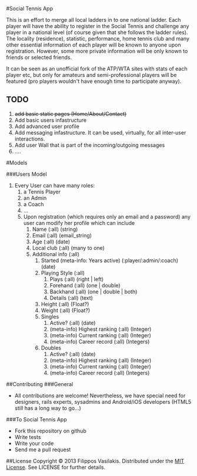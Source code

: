 #Social Tennis App

This is an effort to merge all local ladders in to one national ladder. Each
player will have the ability to register in the Social Tennis and challenge any
player in a national level (of course given that she follows the ladder rules).
The locality (residence), statistic, performance, home tennis club and many
other essential information of each player will be known to anyone upon
registration. However, some more private information will be only known to
friends or selected friends.

It can be seen as an unofficial fork of the ATP/WTA sites with stats of each
player etc, but only for amateurs and semi-professional players will be
featured (pro players wouldn't have enough time to participate anyway).


## TODO
1. <del>add basic static pages (Home/About/Contact)</del>
2. Add basic users infastructure
3. Add advanced user profile
4. Add messaging infastructure. It can be used, virtually, for all inter-user
interactions.
5. Add user Wall that is part of the incoming/outgoing messages
6. ....


#Models

###Users Model
1. Every User can have many roles:
    1. a Tennis Player
    2. an Admin
    3. a Coach
    4. ...
    2. Upon registration (which requires only an email and a password) any user can modify her profile which can include
        1. Name (:all) (string)
        2. Email (:all) (email_string)
        3. Age (:all) (date)
        4. Local club (:all) (many to one)
        5. Additional info (:all)
            1. Started (meta-info: Years active) (:player/:admin/:coach) (date)
            2. Playing Style (:all)
                1. Plays (:all) (right | left)
                2. Forehand (:all) (one | double)
                3. Backhand (:all) (one | double | both)
                4. Details (:all) (text)
            3. Height (:all) (Float?)
            4. Weight (:all) (Float?)
            6. Singles
                1. Active? (:all) (date)
                2. (meta-info) Highest ranking (:all) (Integer)
                3. (meta-info) Current ranking (:all) (Integer)
                4. (meta-info) Career record (:all) (Integers)
            7. Doubles
                1. Active? (:all) (date)
                2. (meta-info) Highest ranking (:all) (Integer)
                3. (meta-info) Current ranking (:all) (Integer)
                4. (meta-info) Career record (:all) (Integers)


##Contributing
###General
* All contributions are welcome! Nevertheless, we have special need for
designers, rails experts, sysadmins and Android/iOS developers (HTML5 still
has a long way to go...)

###To Social Tennis App
* Fork this repository on github
* Write tests
* Write your code
* Send me a pull request


##License
Copyright © 2013 Filippos Vasilakis. Distributed under the
[MIT License](http://opensource.org/licenses/MIT "MIT License"). See
LICENSE for further details.


